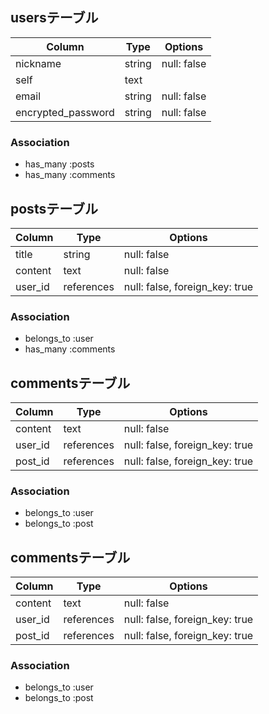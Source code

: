 ## usersテーブル

| Column             | Type   | Options     |
| ------------------ | ------ | ----------- |
| nickname           | string | null: false |
| self               | text   |             |
| email              | string | null: false |
| encrypted_password | string | null: false |

### Association
- has_many :posts
- has_many :comments

## postsテーブル

| Column  | Type       | Options                        |
| ------- | ---------- | ------------------------------ |
| title   | string     | null: false                    |
| content | text       | null: false                    |
| user_id | references | null: false, foreign_key: true |

### Association
- belongs_to :user
- has_many :comments

## commentsテーブル

| Column  | Type       | Options                        |
| ------- | ---------- | ------------------------------ |
| content | text       | null: false                    |
| user_id | references | null: false, foreign_key: true |
| post_id | references | null: false, foreign_key: true |

### Association
- belongs_to :user
- belongs_to :post

## commentsテーブル

| Column  | Type       | Options                        |
| ------- | ---------- | ------------------------------ |
| content | text       | null: false                    |
| user_id | references | null: false, foreign_key: true |
| post_id | references | null: false, foreign_key: true |

### Association
- belongs_to :user
- belongs_to :post